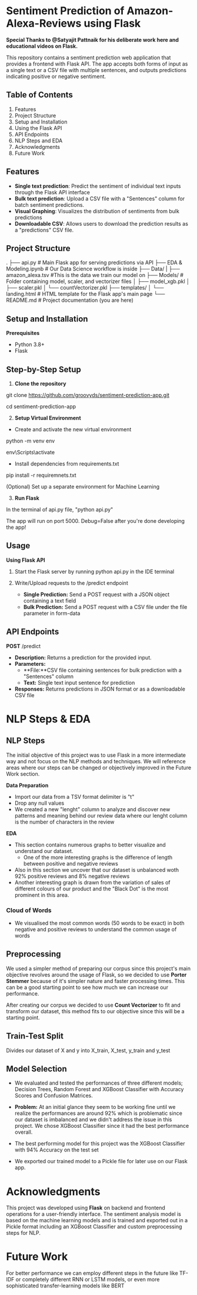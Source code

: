 # Sentiment Prediction of Amazon-Alexa-Reviews using Flask 

**Special Thanks to @Satyajit Pattnaik for his deliberate work here and educational videos on Flask.**

This repository contains a sentiment prediction web application that provides a frontend with Flask API. The app accepts both forms of input as a single text or a CSV file with multiple sentences, and outputs predictions indicating positive or negative sentiment.

## Table of Contents

1. Features
2. Project Structure
3. Setup and Installation
4. Using the Flask API
5. API Endpoints
6. NLP Steps and EDA
7. Acknowledgments
8. Future Work


## Features

- **Single text prediction**: Predict the sentiment of individual text inputs through the Flask API interface
- **Bulk text prediction**: Upload a CSV file with a "Sentences" column for batch sentiment predictions.
- **Visual Graphing**: Visualizes the distribution of sentiments from bulk predictions
- **Downloadable CSV**: Allows users to download the prediction results as a "predictions" CSV file.

## Project Structure

.
├── api.py               # Main Flask app for serving predictions via API
├── EDA & Modeling.ipynb # Our Data Science workflow is inside 
├── Data/
|   ├── amazon_alexa.tsv #This is the data we train our model on
├── Models/              # Folder containing model, scaler, and vectorizer files
│   ├── model_xgb.pkl
│   ├── scaler.pkl
│   └── countVectorizer.pkl
├── templates/
│   └── landing.html     # HTML template for the Flask app's main page
└── README.md            # Project documentation (you are here)

## Setup and Installation

**Prerequisites**
- Python 3.8+
- Flask 

## Step-by-Step Setup

1. **Clone the repository**

git clone https://github.com/groovyds/sentiment-prediction-app.git

cd sentiment-prediction-app

2. **Setup Virtual Environment**

- Create and activate the new virtual environment

python -m venv env

env\Scripts\activate

- Install dependencies from requirements.txt

pip install -r requiremnets.txt

(Optional) Set up a separate environment for Machine Learning

3. **Run Flask**

In the terminal of api.py file, "python api.py"


The app will run on port 5000. 
Debug=False after you're done developing the app!

## **Usage**

**Using Flask API**

1. Start the Flask server by running
    python api.py in the IDE terminal

2. Write/Upload requests to the /predict endpoint
    - **Single Prediction:** Send a POST request with a JSON object containing a text field
    - **Bulk Prediction:** Send a POST request with a CSV file under the file parameter in form-data

## **API Endpoints**
**POST** /predict
- **Description:** Returns a prediction for the provided input.
- **Parameters:** 
    - **File:**CSV file containing sentences for bulk prediction with a "Sentences" column
    - **Text:** Single text input sentence for prediction
- **Responses:** Returns predictions in JSON format or as a downloadable CSV file

# NLP Steps & EDA

## **NLP Steps**

The initial objective of this project was to use Flask in a more intermediate way and not focus on the NLP methods and techniques. We will reference areas where our steps can be changed or objectively improved in the Future Work section.

**Data Preparation**

- Import our data from a TSV format delimiter is "t"
- Drop any null values 
- We created a new "lenght" column to analyze and discover new patterns and meaning behind our review data where our lenght column is the number of characters in the review

**EDA**

- This section contains numerous graphs to better visualize and understand our dataset.
    - One of the more interesting graphs is the difference of length between positive and negative reviews
- Also in this section we uncover that our dataset is unbalanced woth 92% positive reviews and 8% negative reviews
- Another interesting graph is drawn from the variation of sales of different colours of our product and the "Black Dot" is the most prominent in this area.

### **Cloud of Words**

- We visualised the most common words (50 words to be exact) in both negative and positive reviews to understand the common usage of words

## **Preprocessing**

We used a simpler method of preparing our corpus since this project's main objective revolves around the usage of Flask, so we decided to use **Porter Stemmer** because of it's simpler nature and faster processing times. This can be a good starting point to see how much we can increase our performance.

After creating our corpus we decided to use **Count Vectorizer** to fit and transform our dataset, this method fits to our objective since this will be a starting point.

## **Train-Test Split**

Divides our dataset of X and y into X_train, X_test, y_train and y_test

## **Model Selection**

- We evaluated and tested the performances of three different models; Decision Trees, Random Forest and XGBoost Classifier with Accuracy Scores and Confusion Matrices. 

- **Problem:** At an initial glance they seem to be working fine until we realize the performances are around 92% which is problematic since our dataset is imbalanced and we didn't address the issue in this project. We chose XGBoost Classifier since it had the best performance overall.

- The best performing model for this project was the XGBoost Classifier with 94% Accuracy on the test set

- We exported our trained model to a Pickle file for later use on our Flask app.

# **Acknowledgments**

This project was developed using **Flask** on backend and frontend operations for a user-friendly interface. The sentiment analysis model is based on the machine learning models and is trained and exported out in a Pickle format including an XGBoost Classifier and custom preprocessing steps for NLP.

# **Future Work**

For better performance we can employ different steps in the future like TF-IDF or completely different RNN or LSTM models, or even more sophisticated transfer-learning models like BERT